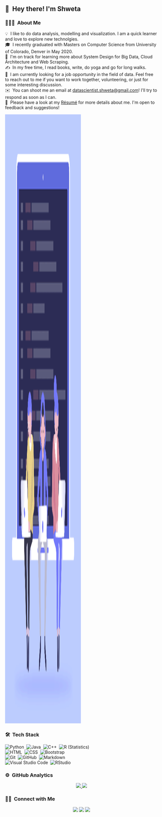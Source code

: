 ## 👋 &nbsp;Hey there! I'm Shweta

### 👨🏻‍💻 &nbsp;About Me

💡 &nbsp;I like to do data analysis, modelling and visualization. I am a quick learner and love to explore new technolgies.\
🎓 &nbsp;I recently graduated with Masters on Computer Science from University of Colorado, Denver in May 2020.\
🌱 &nbsp;I'm on track for learning more about System Design for Big Data, Cloud Architecture and Web Scraping.\
✍️ &nbsp;In my free time, I read books, write, do yoga and go for long walks. \
💬 &nbsp;I am currently looking for a job opportunity in the field of data. Feel free to reach out to me if you want to work together, volunteering, or just for some interesting discussion.\
✉️ &nbsp;You can shoot me an email at datascientist.shweta@gmail.com! I'll try to respond as soon as I can.\
📄 &nbsp;Please have a look at my [Résumé](https://shweta-yadav15.github.io/Shweta_Resume.pdf) for more details about me. I'm open to feedback and suggestions!

<img alt="Night Coding" src="https://raw.githubusercontent.com/shweta-yadav15/shweta-yadav15/master/Coding.gif" align="centre" width="250" height="2000"/>

### 🛠 &nbsp;Tech Stack

![Python](https://img.shields.io/badge/-Python-333333?style=flat&logo=python)&nbsp;
![Java](https://img.shields.io/badge/-Java-333333?style=flat&logo=Java&logoColor=FFA518)&nbsp;
![C++](https://img.shields.io/badge/-C++-333333?style=flat&logo=C%2B%2B&logoColor=00599C)&nbsp;
![R (Statistics)](https://img.shields.io/badge/-R-333333?style=flat&logo=R&logoColor=276DC3)\
![HTML](https://img.shields.io/badge/-HTML-333333?style=flat&logo=HTML5)&nbsp;
![CSS](https://img.shields.io/badge/-CSS-333333?style=flat&logo=CSS3&logoColor=1572B6)&nbsp;
![Bootstrap](https://img.shields.io/badge/-Bootstrap-333333?style=flat&logo=bootstrap&logoColor=563D7C)\
![Git](https://img.shields.io/badge/-Git-333333?style=flat&logo=git)&nbsp;
![GitHub](https://img.shields.io/badge/-GitHub-333333?style=flat&logo=github)&nbsp;
![Markdown](https://img.shields.io/badge/-Markdown-333333?style=flat&logo=markdown)\
![Visual Studio Code](https://img.shields.io/badge/-Visual%20Studio%20Code-333333?style=flat&logo=visual-studio-code&logoColor=007ACC)&nbsp;
![RStudio](https://img.shields.io/badge/-RStudio-333333?style=flat&logo=rstudio)&nbsp;

### ⚙️ &nbsp;GitHub Analytics

<p align="center">
<a href="https://github.com/AVS1508">
  <img height="180em" src="https://github-readme-stats-eight-theta.vercel.app/api?username=shweta-yadav15&show_icons=true&theme=vue-dark&include_all_commits=true&count_private=true" />
  <img height="180em" src="https://github-readme-stats-eight-theta.vercel.app/api/top-langs/?username=shweta-yadav15&layout=compact&exclude_lang=java+r&theme=vue-dark" />
</a>
</p>

### 🤝🏻 &nbsp;Connect with Me

<p align="center">
<a href="https://shweta-yadav15.github.io/"><img src="https://img.shields.io/badge/-personal-website-3423A6?style=flat-square&logo=Google-Chrome&logoColor=white"/></a>
<a href="https://www.linkedin.com/in/shwetayadav15/"><img src="https://img.shields.io/badge/-Shweta%20Yadav-0077B5?style=flat-square&logo=Linkedin&logoColor=white"/></a>
<a href="mailto:datascientist.shweta@gmail.com"><img src="https://img.shields.io/badge/-email me-D14836?style=flat-square&logo=Gmail&logoColor=white"/></a>
</p>
